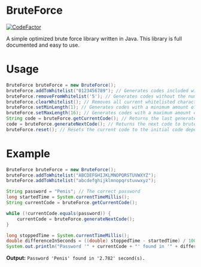 # BruteForce
[![CodeFactor](https://www.codefactor.io/repository/github/carnivohra/bruteforce/badge)](https://www.codefactor.io/repository/github/carnivohra/bruteforce)

A simple optimized brute force library written in Java.
This library is full documented and easy to use.

# Usage

```java
BruteForce bruteForce = new BruteForce();
bruteForce.addToWhitelist("0123456789"); // Generates codes included with numbers.
bruteForce.removeFromWhitelist('5'); // Generates codes without the number 5.
bruteForce.clearWhitelist(); // Removes all current whitelisted characters.
bruteForce.setMinLength(1); // Generates codes with a minimum amount of 1 character only.
bruteForce.setMaxLength(16); // Generates codes with a maximum amount of 16 characters only.
String code = bruteForce.getCurrentCode(); // Returns the last generated code.
code = bruteForce.generateNextCode(); // Returns the next code to brute force with.
bruteForce.reset(); // Resets the current code to the initial code depending on the minimum amount of characters.
```

# Example

```java
BruteForce bruteForce = new BruteForce();
bruteForce.addToWhitelist("ABCDEFGHIJKLMNOPQRSTUVWXYZ");
bruteForce.addToWhitelist("abcdefghijklmnopqrstuvwxyz");

String password = "Penis"; // The correct password
long startedTime = System.currentTimeMillis();
String currentCode = bruteForce.getCurrentCode();

while (!currentCode.equals(password)) {
    currentCode = bruteForce.generateNextCode();
}

long stoppedTime = System.currentTimeMillis();
double differenceInSeconds = ((double) stoppedTime - startedTime) / 1000;
System.out.println("Password '" + currentCode + "' found in '" + differenceInSeconds + "' second(s).");
```

**Output:**
`Password 'Penis' found in '2.782' second(s).`
